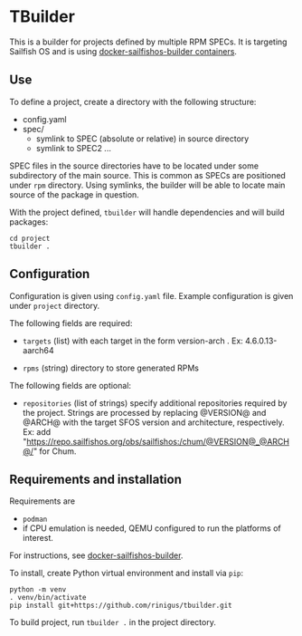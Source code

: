 # TBuilder

This is a builder for projects defined by multiple RPM SPECs. It is
targeting Sailfish OS and is using 
[docker-sailfishos-builder containers](https://github.com/sailfishos-open/docker-sailfishos-builder).

## Use

To define a project, create a directory with the following structure:

- config.yaml
- spec/
  - symlink to SPEC (absolute or relative) in source directory
  - symlink to SPEC2 ...

SPEC files in the source directories have to be located under some
subdirectory of the main source. This is common as SPECs are
positioned under `rpm` directory. Using symlinks, the builder will be
able to locate main source of the package in question.

With the project defined, `tbuilder` will handle dependencies and will
build packages:

```
cd project
tbuilder .
```

## Configuration

Configuration is given using `config.yaml` file. Example configuration
is given under `project` directory.

The following fields are required:

* `targets` (list) with each target in the form version-arch . Ex: 4.6.0.13-aarch64

* `rpms` (string) directory to store generated RPMs

The following fields are optional:

* `repositories` (list of strings) specify additional repositories required by the 
  project. Strings are processed by replacing @VERSION@ and @ARCH@ with the 
  target SFOS version and architecture, respectively. Ex: add 
  "https://repo.sailfishos.org/obs/sailfishos:/chum/@VERSION@_@ARCH@/" for Chum.


## Requirements and installation

Requirements are

- `podman` 
- if CPU emulation is needed, QEMU configured to run the platforms of interest.

For instructions, see [docker-sailfishos-builder](https://github.com/sailfishos-open/docker-sailfishos-builder).

To install, create Python virtual environment and install via `pip`:

```
python -m venv
. venv/bin/activate
pip install git+https://github.com/rinigus/tbuilder.git
```

To build project, run `tbuilder .` in the project directory.

